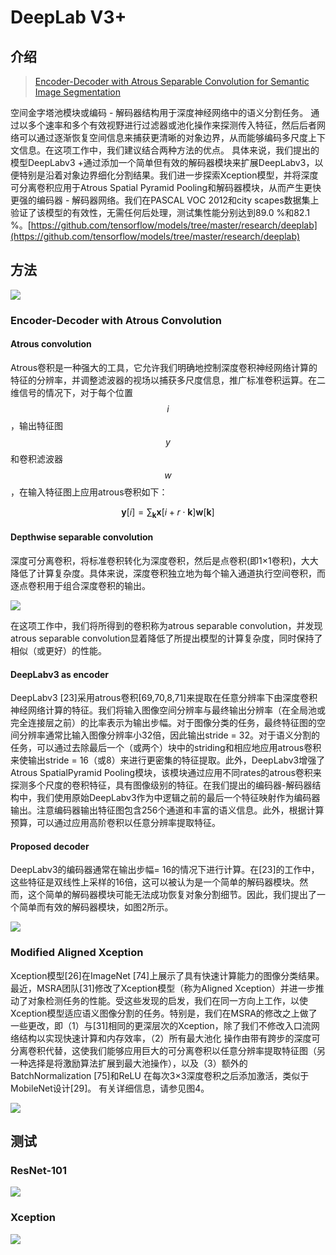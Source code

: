 # DeepLab V3+

## 介绍

> [Encoder-Decoder with Atrous Separable Convolution for Semantic Image Segmentation](https://arxiv.org/pdf/1802.02611v3.pdf)

空间金字塔池模块或编码 - 解码器结构用于深度神经网络中的语义分割任务。 通过以多个速率和多个有效视野进行过滤器或池化操作来探测传入特征，然后后者网络可以通过逐渐恢复空间信息来捕获更清晰的对象边界，从而能够编码多尺度上下文信息。在这项工作中，我们建议结合两种方法的优点。 具体来说，我们提出的模型DeepLabv3 +通过添加一个简单但有效的解码器模块来扩展DeepLabv3，以便特别是沿着对象边界细化分割结果。我们进一步探索Xception模型，并将深度可分离卷积应用于Atrous Spatial Pyramid Pooling和解码器模块，从而产生更快更强的编码器 - 解码器网络。我们在PASCAL VOC 2012和city scapes数据集上验证了该模型的有效性，无需任何后处理，测试集性能分别达到89.0 %和82.1 %。[https://github.com/tensorflow/models/tree/master/research/deeplab](https://github.com/tensorflow/models/tree/master/research/deeplab)

## 方法

![](../../.gitbook/assets/image%20%2843%29.png)

### Encoder-Decoder with Atrous Convolution

#### Atrous convolution

Atrous卷积是一种强大的工具，它允许我们明确地控制深度卷积神经网络计算的特征的分辨率，并调整滤波器的视场以捕获多尺度信息，推广标准卷积运算。在二维信号的情况下，对于每个位置 $$i$$ ，输出特征图 $$ y$$ 和卷积滤波器 $$w$$ ，在输入特征图上应用atrous卷积如下：

$$
\boldsymbol{y}[i]=\sum_{\boldsymbol{k}} \boldsymbol{x}[i+r \cdot \boldsymbol{k}] \boldsymbol{w}[\boldsymbol{k}]
$$

#### Depthwise separable convolution

深度可分离卷积，将标准卷积转化为深度卷积，然后是点卷积\(即1×1卷积\)，大大降低了计算复杂度。具体来说，深度卷积独立地为每个输入通道执行空间卷积，而逐点卷积用于组合深度卷积的输出。

![](../../.gitbook/assets/image%20%28111%29.png)

在这项工作中，我们将所得到的卷积称为atrous separable convolution，并发现atrous separable convolution显着降低了所提出模型的计算复杂度，同时保持了相似（或更好）的性能。

#### DeepLabv3 as encoder

DeepLabv3 \[23\]采用atrous卷积\[69,70,8,71\]来提取在任意分辨率下由深度卷积神经网络计算的特征。我们将输入图像空间分辨率与最终输出分辨率（在全局池或完全连接层之前）的比率表示为输出步幅。对于图像分类的任务，最终特征图的空间分辨率通常比输入图像分辨率小32倍，因此输出stride = 32。对于语义分割的任务，可以通过去除最后一个（或两个）块中的striding和相应地应用atrous卷积来使输出stride = 16（或8）来进行更密集的特征提取。此外，DeepLabv3增强了Atrous SpatialPyramid Pooling模块，该模块通过应用不同rates的atrous卷积来探测多个尺度的卷积特征，具有图像级别的特征。在我们提出的编码器-解码器结构中，我们使用原始DeepLabv3作为中逻辑之前的最后一个特征映射作为编码器输出。注意编码器输出特征图包含256个通道和丰富的语义信息。此外，根据计算预算，可以通过应用高阶卷积以任意分辨率提取特征。

#### Proposed decoder

DeepLabv3的编码器通常在输出步幅= 16的情况下进行计算。在\[23\]的工作中，这些特征是双线性上采样的16倍，这可以被认为是一个简单的解码器模块。然而，这个简单的解码器模块可能无法成功恢复对象分割细节。因此，我们提出了一个简单而有效的解码器模块，如图2所示。



![](../../.gitbook/assets/image%20%2846%29.png)

### Modified Aligned Xception

Xception模型\[26\]在ImageNet \[74\]上展示了具有快速计算能力的图像分类结果。最近，MSRA团队\[31\]修改了Xception模型（称为Aligned Xception）并进一步推动了对象检测任务的性能。受这些发现的启发，我们在同一方向上工作，以使Xception模型适应语义图像分割的任务。特别是，我们在MSRA的修改之上做了一些更改，即（1）与\[31\]相同的更深层次的Xception，除了我们不修改入口流网络结构以实现快速计算和内存效率，（2）所有最大池化 操作由带有跨步的深度可分离卷积代替，这使我们能够应用巨大的可分离卷积以任意分辨率提取特征图（另一种选择是将激励算法扩展到最大池操作），以及（3）额外的BatchNormalization \[75\]和ReLU 在每次3×3深度卷积之后添加激活，类似于MobileNet设计\[29\]。 有关详细信息，请参见图4。

![](../../.gitbook/assets/image%20%2854%29.png)

## 测试

### ResNet-101

![](../../.gitbook/assets/image%20%2816%29.png)

### Xception

![](../../.gitbook/assets/image%20%2830%29.png)



